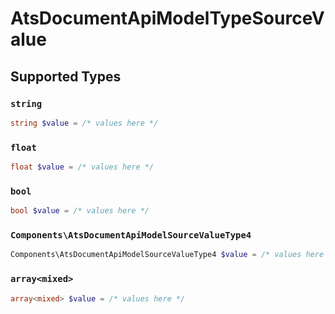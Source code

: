 # AtsDocumentApiModelTypeSourceValue


## Supported Types

### `string`

```php
string $value = /* values here */
```

### `float`

```php
float $value = /* values here */
```

### `bool`

```php
bool $value = /* values here */
```

### `Components\AtsDocumentApiModelSourceValueType4`

```php
Components\AtsDocumentApiModelSourceValueType4 $value = /* values here */
```

### `array<mixed>`

```php
array<mixed> $value = /* values here */
```

